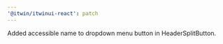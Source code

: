 ```yaml
---
'@itwin/itwinui-react': patch
---
```


Added accessible name to dropdown menu button in HeaderSplitButton.

